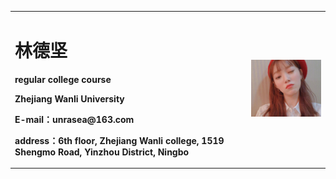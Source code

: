 <table border="0">
  <tr>
    <td width="75%">
      <h1>林德坚</h1>
      <p><b>regular college course</b></p>
      <p><b>Zhejiang Wanli University</b></p>
      <p><b>E-mail：unrasea@163.com</b></p>
      <p><b>address：6th floor, Zhejiang Wanli college, 1519 Shengmo Road, Yinzhou District, Ningbo</b></p>
    </td>
    <td width="25%">
      <img src="/lin.jpeg" width="100%">
        </td>
  </tr>
</table>
